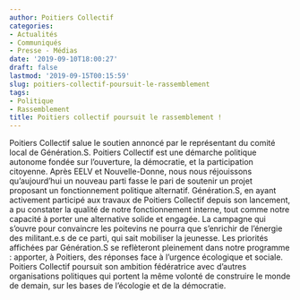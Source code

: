 ```yaml
---
author: Poitiers Collectif
categories:
- Actualités
- Communiqués
- Presse - Médias
date: '2019-09-10T18:00:27'
draft: false
lastmod: '2019-09-15T00:15:59'
slug: poitiers-collectif-poursuit-le-rassemblement
tags:
- Politique
- Rassemblement
title: Poitiers collectif poursuit le rassemblement !
---
```


Poitiers Collectif salue le soutien annoncé par le représentant du comité local de Génération.S. Poitiers Collectif est une démarche politique autonome fondée sur l’ouverture, la démocratie, et la participation citoyenne. Après EELV et Nouvelle-Donne, nous nous réjouissons qu’aujourd’hui un nouveau parti fasse le pari de soutenir un projet proposant un fonctionnement politique alternatif. Génération.S, en ayant activement participé aux travaux de Poitiers Collectif depuis son lancement, a pu constater la qualité de notre fonctionnement interne, tout comme notre capacité à porter une alternative solide et engagée. La campagne qui s’ouvre pour convaincre les poitevins ne pourra que s’enrichir de l’énergie des militant.e.s de ce parti, qui sait mobiliser la jeunesse. Les priorités affichées par Génération.S se reflèteront pleinement dans notre programme : apporter, à Poitiers, des réponses face à l’urgence écologique et sociale. Poitiers Collectif poursuit son ambition fédératrice avec d’autres organisations politiques qui portent la même volonté de construire le monde de demain, sur les bases de l’écologie et de la démocratie.
